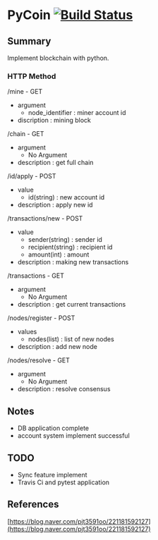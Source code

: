 # PyCoin [![Build Status](https://travis-ci.org/devArtoria/PyCoin.svg?branch=master)](https://travis-ci.org/devArtoria/PyCoin) 

## Summary
Implement blockchain with python.  

### HTTP Method
/mine - GET  
- argument
    - node_identifier : miner account id  
- discription : mining block

/chain - GET
- argument
    - No Argument
- description : get full chain  

/id/apply - POST
- value
    - id(string) : new account id
- description : apply new id

/transactions/new - POST
- value
    - sender(string) : sender id
    - recipient(string) : recipient id
    - amount(int) : amount
- description : making new transactions

/transactions - GET
- argument
    - No Argument
- description : get current transactions

/nodes/register - POST
- values
    - nodes(list) : list of new nodes
- description : add new node

/nodes/resolve - GET
- argument
    - No Argument
- description : resolve consensus



## Notes
- DB application complete
- account system implement successful

## TODO
- Sync feature implement
- Travis Ci and pytest application 

## References
[https://blog.naver.com/pjt3591oo/221181592127](https://blog.naver.com/pjt3591oo/221181592127)
